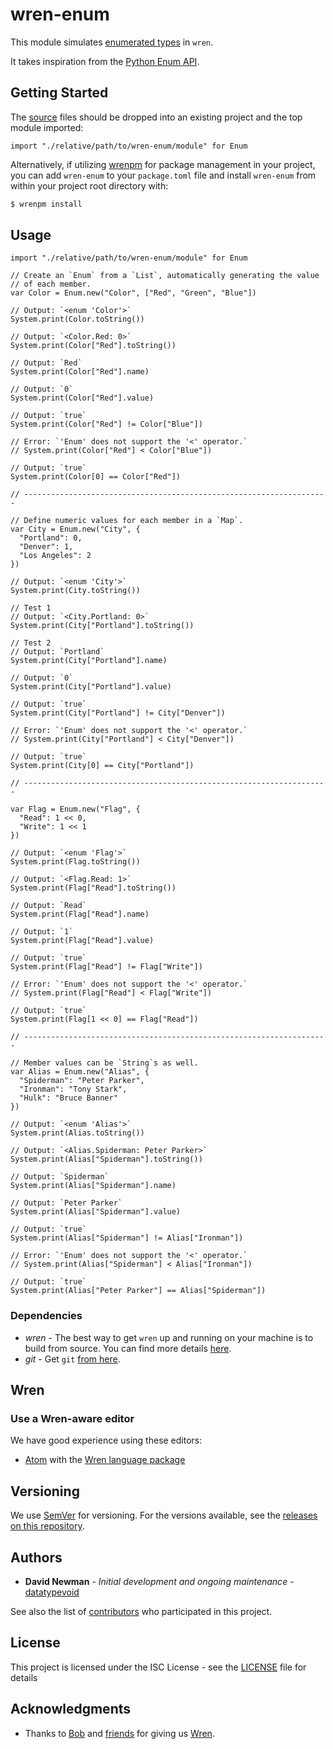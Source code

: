 # wren-enum

This module simulates [enumerated  types](https://en.wikipedia.org/wiki/Enumerated_type) in `wren`.

It takes inspiration from the [Python Enum API](https://docs.python.org/3/library/enum.html).


## Getting Started

The [source](https://github.com/datatypevoid/wren-enum/blob/develop/src) files should be dropped into an existing project and the top module imported:

```wren
import "./relative/path/to/wren-enum/module" for Enum
```

Alternatively, if utilizing [wrenpm](https://github.com/brandly/wrenpm) for package management in your project, you can add `wren-enum` to your `package.toml` file and install `wren-enum` from within your project root directory with:

```bash
$ wrenpm install
```


## Usage

```wren
import "./relative/path/to/wren-enum/module" for Enum

// Create an `Enum` from a `List`, automatically generating the value
// of each member.
var Color = Enum.new("Color", ["Red", "Green", "Blue"])

// Output: `<enum 'Color'>`
System.print(Color.toString())

// Output: `<Color.Red: 0>`
System.print(Color["Red"].toString())

// Output: `Red`
System.print(Color["Red"].name)

// Output: `0`
System.print(Color["Red"].value)

// Output: `true`
System.print(Color["Red"] != Color["Blue"])

// Error: `'Enum' does not support the '<' operator.`
// System.print(Color["Red"] < Color["Blue"])

// Output: `true`
System.print(Color[0] == Color["Red"])

// --------------------------------------------------------------------

// Define numeric values for each member in a `Map`.
var City = Enum.new("City", {
  "Portland": 0,
  "Denver": 1,
  "Los Angeles": 2
})

// Output: `<enum 'City'>`
System.print(City.toString())

// Test 1
// Output: `<City.Portland: 0>`
System.print(City["Portland"].toString())

// Test 2
// Output: `Portland`
System.print(City["Portland"].name)

// Output: `0`
System.print(City["Portland"].value)

// Output: `true`
System.print(City["Portland"] != City["Denver"])

// Error: `'Enum' does not support the '<' operator.`
// System.print(City["Portland"] < City["Denver"])

// Output: `true`
System.print(City[0] == City["Portland"])

// --------------------------------------------------------------------

var Flag = Enum.new("Flag", {
  "Read": 1 << 0,
  "Write": 1 << 1
})

// Output: `<enum 'Flag'>`
System.print(Flag.toString())

// Output: `<Flag.Read: 1>`
System.print(Flag["Read"].toString())

// Output: `Read`
System.print(Flag["Read"].name)

// Output: `1`
System.print(Flag["Read"].value)

// Output: `true`
System.print(Flag["Read"] != Flag["Write"])

// Error: `'Enum' does not support the '<' operator.`
// System.print(Flag["Read"] < Flag["Write"])

// Output: `true`
System.print(Flag[1 << 0] == Flag["Read"])

// --------------------------------------------------------------------

// Member values can be `String`s as well.
var Alias = Enum.new("Alias", {
  "Spiderman": "Peter Parker",
  "Ironman": "Tony Stark",
  "Hulk": "Bruce Banner"
})

// Output: `<enum 'Alias'>`
System.print(Alias.toString())

// Output: `<Alias.Spiderman: Peter Parker>`
System.print(Alias["Spiderman"].toString())

// Output: `Spiderman`
System.print(Alias["Spiderman"].name)

// Output: `Peter Parker`
System.print(Alias["Spiderman"].value)

// Output: `true`
System.print(Alias["Spiderman"] != Alias["Ironman"])

// Error: `'Enum' does not support the '<' operator.`
// System.print(Alias["Spiderman"] < Alias["Ironman"])

// Output: `true`
System.print(Alias["Peter Parker"] == Alias["Spiderman"])

```


### Dependencies

-	*wren* - The best way to get `wren` up and running on your machine is to build from source. You can find more details [here](http://wren.io/getting-started.html).
- *git* - Get `git` [from here](http://git-scm.com/download/mac).


## Wren

### Use a Wren-aware editor

We have good experience using these editors:

-	[Atom](https://atom.io/) with the [Wren language package](https://github.com/munificent/wren-atom)


## Versioning

We use [SemVer](http://semver.org/) for versioning. For the versions available, see the [releases on this repository](https://github.com/datatypevoid/wren-enum/releases).


## Authors

* **David Newman** - *Initial development and ongoing maintenance* - [datatypevoid](https://github.com/datatypevoid)

See also the list of [contributors](https://github.com/datatypevoid/wren-enum/blob/develop/contributors.toml) who participated in this project.


## License

This project is licensed under the ISC License - see the [LICENSE](https://github.com/datatypevoid/wren-enum/blob/develop/LICENSE) file for details


## Acknowledgments

* Thanks to [Bob](https://github.com/munificent) and [friends](https://github.com/munificent/wren/graphs/contributors) for giving us [Wren](https://github.com/munificent/wren).
